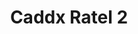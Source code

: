 ---
color: orange
category: Cameras
group: Analog
visible: true
order: 6
title: Caddx Ratel 2
link: https://caddxfpv.com/search?q=Caddx+Ratel2+Analog+camera&options%5Bprefix%5D=last&type=product
img: /uploads/equipment/video/cameras-caddx-ratel-2.png
text: This camera has quite a lot going for it. A durable metal case, the current largest sensor in analog cameras, and a decently low price and weight as well
info: 
  - $30.99
  - 1200<TVL>
  - 165°<FOV>
  - 1/1.8"<Sensor Size>
  - Micro/Nano<Size>
  - 5.9/3.0g<Micro/Nano Weight>
---